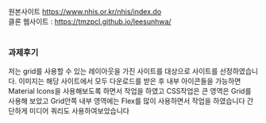 원본사이트 https://www.nhis.or.kr/nhis/index.do<br>
클론 웹사이트 : https://tmzpcl.github.io/leesunhwa/<br><br>

<h3>과제후기</h3>
저는 grid를 사용할 수 있는 레이아웃을 가진 사이트를 대상으로 사이트를 선정하였습니다.
이미지는 해당 사이트에서 모두 다운로드를 받은 후 내부 아이콘들을 가능하면 Material  Icons을 사용해보도록 하면서 작업을 하였고
CSS작업은 큰 영역은 Grid를 사용해 보았고 Grid안쪽 내부 영역에는 Flex를 많이 사용하면서 작업을 하였습니다
간단하게 미디어 쿼리도 사용하여보았습니다
